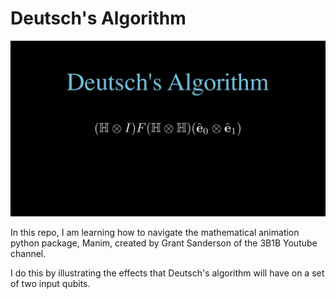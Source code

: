# Deutsch's Algorithm

![alt text](https://github.com/HarrisonHutton/Manim-Deutschs-Algorithm/blob/main/Deutschs_Algorithm_thumbnail.png)

In this repo, I am learning how to navigate the mathematical animation python package, Manim, created by Grant Sanderson of the 3B1B Youtube channel.

I do this by illustrating the effects that Deutsch's algorithm will have on a set of two input qubits.
